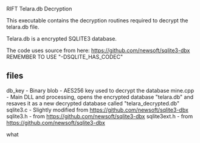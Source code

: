 RIFT Telara.db Decryption

This executable contains the decryption routines required to decrypt the telara.db file.

Telara.db is a encrypted SQLITE3 database.

The code uses source from here: https://github.com/newsoft/sqlite3-dbx
REMEMBER TO USE "-DSQLITE_HAS_CODEC"

files
-----
db_key							- Binary blob - AES256 key used to decrypt the database
mine.cpp 						- Main DLL and processing, opens the encrypted database "telara.db" and resaves it as a new decrypted database called "telara_decrypted.db"
sqlite3.c						- Slightly modified from https://github.com/newsoft/sqlite3-dbx
sqlite3.h						- from https://github.com/newsoft/sqlite3-dbx
sqlite3ext.h				- from https://github.com/newsoft/sqlite3-dbx

what 